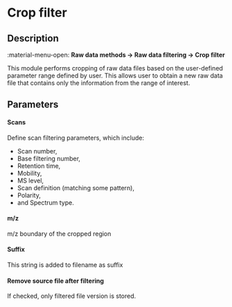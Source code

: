 # **Crop filter**

## **Description**

:material-menu-open: **Raw data methods → Raw data filtering → Crop filter**

This module performs cropping of raw data files based on the user-defined parameter range defined by user. This allows user to obtain a new raw data file that contains only the information from the range of interest.

## **Parameters**

#### **Scans**

Define scan filtering parameters, which include:

- Scan number,
- Base filtering number,
- Retention time,
- Mobility,
- MS level,
- Scan definition (matching some pattern),
- Polarity,
- and Spectrum type.

#### **m/z**

m/z boundary of the cropped region

#### **Suffix**

This string is added to filename as suffix

#### **Remove source file after filtering**

If checked, only filtered file version is stored.



